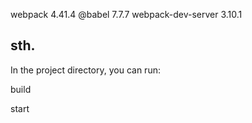 webpack 4.41.4 @babel 7.7.7 webpack-dev-server 3.10.1

## sth.

In the project directory, you can run:

build

start
